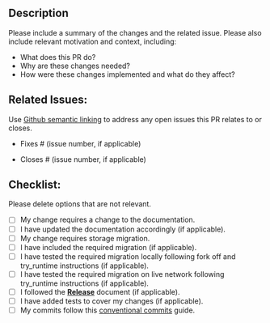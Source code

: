 ## Description

Please include a summary of the changes and the related issue. Please also include relevant motivation and context, including:

- What does this PR do?
- Why are these changes needed?
- How were these changes implemented and what do they affect?

## Related Issues:

Use [Github semantic linking](https://docs.github.com/en/issues/tracking-your-work-with-issues/linking-a-pull-request-to-an-issue#linking-a-pull-request-to-an-issue-using-a-keyword) to address any open issues this PR relates to or closes.

- Fixes # (issue number, if applicable)

- Closes # (issue number, if applicable)

## Checklist:

Please delete options that are not relevant.

- [ ] My change requires a change to the documentation.
- [ ] I have updated the documentation accordingly (if applicable).
- [ ] My change requires storage migration.
- [ ] I have included the required migration (if applicable).
- [ ] I have tested the required migration locally following fork off and try_runtime instructions (if applicable).
- [ ] I have tested the required migration on live network following try_runtime instructions (if applicable).
- [ ] I followed the **[Release](https://github.com/threefoldtech/tfchain/blob/development/docs/production/releases.md)** document (if applicable).
- [ ] I have added tests to cover my changes (if applicable).
- [ ] My commits follow this [conventional commits](https://www.conventionalcommits.org/en/v1.0.0/) guide.
